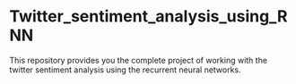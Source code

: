 # Twitter_sentiment_analysis_using_RNN
This repository provides you the complete project of working with the twitter sentiment analysis using the recurrent neural networks.
